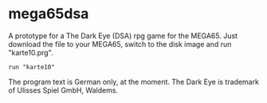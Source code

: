 # mega65dsa
A prototype for a The Dark Eye (DSA) rpg game for the MEGA65. Just download the file to your MEGA65, switch to the disk image and run "karte10.prg".

```run "karte10"```

The program text is German only, at the moment. The Dark Eye is trademark of Ulisses Spiel GmbH, Waldems.
